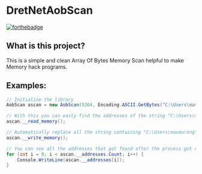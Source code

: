 # DretNetAobScan
[![forthebadge](https://forthebadge.com/images/badges/made-with-c-sharp.svg)](https://forthebadge.com)


## What is this project?
This is a simple and clean Array Of Bytes Memory Scan helpful to make Memory hack programs.
## Examples:
```csharp
// Initialize the library
AobScan ascan = new AobScan(5204, Encoding.ASCII.GetBytes("C:\Users\mavmarong"), Encoding.ASCII.GetBytes("Hello!"));

// With this you can easly find the addresses of the string "C:\Users\mavmarong" in the memory of the indicated process id.
ascan.__read_memory();

// Automatically replace all the string containing "C:\Users\mavmarong" with "Hello!"
ascan.__write_memory();

// You can see all the addresses that got found after the process got readed
for (int i = 0; i < ascan.__addresses.Count; i++) {
    Console.WriteLine(ascan.__addresses[i]);
}
```
